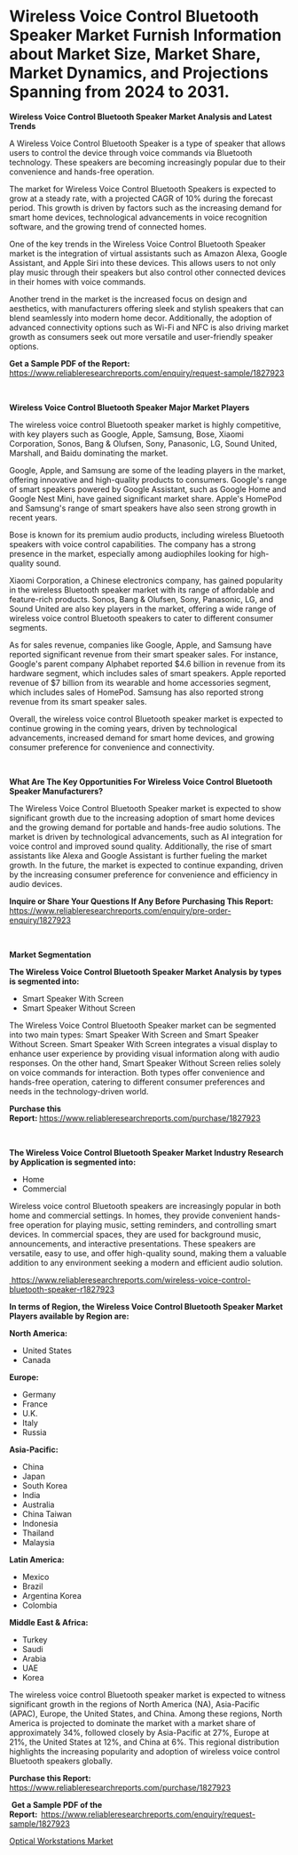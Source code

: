 <p><h1>Wireless Voice Control Bluetooth Speaker Market Furnish Information about Market Size, Market Share, Market Dynamics, and Projections Spanning from 2024 to 2031.</h1></p><p><strong>Wireless Voice Control Bluetooth Speaker Market Analysis and Latest Trends</strong></p>
<p><p>A Wireless Voice Control Bluetooth Speaker is a type of speaker that allows users to control the device through voice commands via Bluetooth technology. These speakers are becoming increasingly popular due to their convenience and hands-free operation.</p><p>The market for Wireless Voice Control Bluetooth Speakers is expected to grow at a steady rate, with a projected CAGR of 10% during the forecast period. This growth is driven by factors such as the increasing demand for smart home devices, technological advancements in voice recognition software, and the growing trend of connected homes.</p><p>One of the key trends in the Wireless Voice Control Bluetooth Speaker market is the integration of virtual assistants such as Amazon Alexa, Google Assistant, and Apple Siri into these devices. This allows users to not only play music through their speakers but also control other connected devices in their homes with voice commands.</p><p>Another trend in the market is the increased focus on design and aesthetics, with manufacturers offering sleek and stylish speakers that can blend seamlessly into modern home decor. Additionally, the adoption of advanced connectivity options such as Wi-Fi and NFC is also driving market growth as consumers seek out more versatile and user-friendly speaker options.</p></p>
<p><strong>Get a Sample PDF of the Report:&nbsp;</strong> <a href="https://www.reliableresearchreports.com/enquiry/request-sample/1827923">https://www.reliableresearchreports.com/enquiry/request-sample/1827923</a></p>
<p>&nbsp;</p>
<p><strong>Wireless Voice Control Bluetooth Speaker Major Market Players</strong></p>
<p><p>The wireless voice control Bluetooth speaker market is highly competitive, with key players such as Google, Apple, Samsung, Bose, Xiaomi Corporation, Sonos, Bang & Olufsen, Sony, Panasonic, LG, Sound United, Marshall, and Baidu dominating the market.</p><p>Google, Apple, and Samsung are some of the leading players in the market, offering innovative and high-quality products to consumers. Google's range of smart speakers powered by Google Assistant, such as Google Home and Google Nest Mini, have gained significant market share. Apple's HomePod and Samsung's range of smart speakers have also seen strong growth in recent years.</p><p>Bose is known for its premium audio products, including wireless Bluetooth speakers with voice control capabilities. The company has a strong presence in the market, especially among audiophiles looking for high-quality sound.</p><p>Xiaomi Corporation, a Chinese electronics company, has gained popularity in the wireless Bluetooth speaker market with its range of affordable and feature-rich products. Sonos, Bang & Olufsen, Sony, Panasonic, LG, and Sound United are also key players in the market, offering a wide range of wireless voice control Bluetooth speakers to cater to different consumer segments.</p><p>As for sales revenue, companies like Google, Apple, and Samsung have reported significant revenue from their smart speaker sales. For instance, Google's parent company Alphabet reported $4.6 billion in revenue from its hardware segment, which includes sales of smart speakers. Apple reported revenue of $7 billion from its wearable and home accessories segment, which includes sales of HomePod. Samsung has also reported strong revenue from its smart speaker sales.</p><p>Overall, the wireless voice control Bluetooth speaker market is expected to continue growing in the coming years, driven by technological advancements, increased demand for smart home devices, and growing consumer preference for convenience and connectivity.</p></p>
<p>&nbsp;</p>
<p><strong>What Are The Key Opportunities For Wireless Voice Control Bluetooth Speaker Manufacturers?</strong></p>
<p><p>The Wireless Voice Control Bluetooth Speaker market is expected to show significant growth due to the increasing adoption of smart home devices and the growing demand for portable and hands-free audio solutions. The market is driven by technological advancements, such as AI integration for voice control and improved sound quality. Additionally, the rise of smart assistants like Alexa and Google Assistant is further fueling the market growth. In the future, the market is expected to continue expanding, driven by the increasing consumer preference for convenience and efficiency in audio devices.</p></p>
<p><strong>Inquire or Share Your Questions If Any Before Purchasing This Report:</strong> <a href="https://www.reliableresearchreports.com/enquiry/pre-order-enquiry/1827923">https://www.reliableresearchreports.com/enquiry/pre-order-enquiry/1827923</a></p>
<p>&nbsp;</p>
<p><strong>Market Segmentation</strong></p>
<p><strong>The Wireless Voice Control Bluetooth Speaker Market Analysis by types is segmented into:</strong></p>
<p><ul><li>Smart Speaker With Screen</li><li>Smart Speaker Without Screen</li></ul></p>
<p><p>The Wireless Voice Control Bluetooth Speaker market can be segmented into two main types: Smart Speaker With Screen and Smart Speaker Without Screen. Smart Speaker With Screen integrates a visual display to enhance user experience by providing visual information along with audio responses. On the other hand, Smart Speaker Without Screen relies solely on voice commands for interaction. Both types offer convenience and hands-free operation, catering to different consumer preferences and needs in the technology-driven world.</p></p>
<p><strong>Purchase this Report:&nbsp;</strong><a href="https://www.reliableresearchreports.com/purchase/1827923">https://www.reliableresearchreports.com/purchase/1827923</a></p>
<p>&nbsp;</p>
<p><strong>The Wireless Voice Control Bluetooth Speaker Market Industry Research by Application is segmented into:</strong></p>
<p><ul><li>Home</li><li>Commercial</li></ul></p>
<p><p>Wireless voice control Bluetooth speakers are increasingly popular in both home and commercial settings. In homes, they provide convenient hands-free operation for playing music, setting reminders, and controlling smart devices. In commercial spaces, they are used for background music, announcements, and interactive presentations. These speakers are versatile, easy to use, and offer high-quality sound, making them a valuable addition to any environment seeking a modern and efficient audio solution.</p></p>
<p><a href="https://www.reliableresearchreports.com/wireless-voice-control-bluetooth-speaker-r1827923">&nbsp;https://www.reliableresearchreports.com/wireless-voice-control-bluetooth-speaker-r1827923</a></p>
<p><strong>In terms of Region, the Wireless Voice Control Bluetooth Speaker Market Players available by Region are:</strong></p>
<p>
    <p> <strong> North America: </strong>
        <ul>
            <li>United States</li>
            <li>Canada</li>
        </ul>
        </p> 
    <p> <strong> Europe: </strong>
        <ul>
            <li>Germany</li>
            <li>France</li>
            <li>U.K.</li>
            <li>Italy</li>
            <li>Russia</li>
        </ul>
        </p> 
    <p> <strong> Asia-Pacific: </strong>
        <ul>
            <li>China</li>
            <li>Japan</li>
            <li>South Korea</li>
            <li>India</li>
            <li>Australia</li>
            <li>China Taiwan</li>
            <li>Indonesia</li>
            <li>Thailand</li>
            <li>Malaysia</li>
        </ul>
        </p> 
    <p> <strong> Latin America: </strong>
        <ul>
            <li>Mexico</li>
            <li>Brazil</li>
            <li>Argentina Korea</li>
            <li>Colombia</li>
        </ul>
        </p> 
    <p> <strong> Middle East & Africa: </strong>
        <ul>
            <li>Turkey</li>
            <li>Saudi</li>
            <li>Arabia</li>
            <li>UAE</li>
            <li>Korea</li>
        </ul>
    </p>
    </p>
<p><p>The wireless voice control Bluetooth speaker market is expected to witness significant growth in the regions of North America (NA), Asia-Pacific (APAC), Europe, the United States, and China. Among these regions, North America is projected to dominate the market with a market share of approximately 34%, followed closely by Asia-Pacific at 27%, Europe at 21%, the United States at 12%, and China at 6%. This regional distribution highlights the increasing popularity and adoption of wireless voice control Bluetooth speakers globally.</p></p>
<p><strong>Purchase this Report: </strong><a href="https://www.reliableresearchreports.com/purchase/1827923">https://www.reliableresearchreports.com/purchase/1827923</a></p>
<p>&nbsp;<strong>Get a Sample PDF of the Report:&nbsp;&nbsp;</strong><a href="https://www.reliableresearchreports.com/enquiry/request-sample/1827923">https://www.reliableresearchreports.com/enquiry/request-sample/1827923</a></p>
<p><strong></strong></p>
<p><p><a href="https://view.publitas.com/reportprime-1/future-trends-in-global-optical-workstations-market-market-insights-and-analysis-from-2024-to-2031-in-178-pages/">Optical Workstations Market</a></p></p>